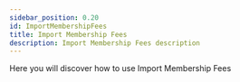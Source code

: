 ```yaml
---
sidebar_position: 0.20
id: ImportMembershipFees
title: Import Membership Fees
description: Import Membership Fees description
---
```



Here you will discover how to use Import Membership Fees